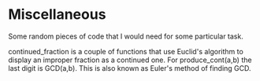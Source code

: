 # Miscellaneous

Some random pieces of code that I would need for some particular task.

continued_fraction is a couple of functions that use Euclid's algorithm to display an improper fraction as a continued one. For produce_cont(a,b) the last digit is GCD(a,b). This is also known as Euler's method of finding GCD.
